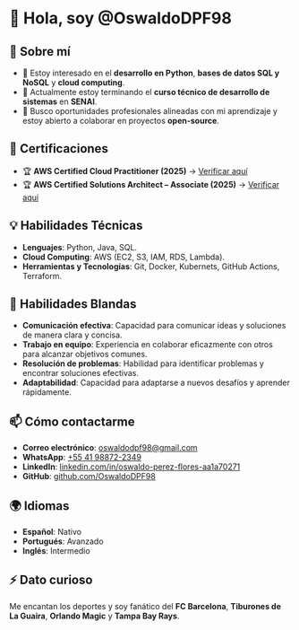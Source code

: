 # 👋 Hola, soy @OswaldoDPF98

## 🚀 Sobre mí
- 👀 Estoy interesado en el **desarrollo en Python**, **bases de datos SQL y NoSQL** y **cloud computing**.
- 🌱 Actualmente estoy terminando el **curso técnico de desarrollo de sistemas** en **SENAI**.
- 💼 Busco oportunidades profesionales alineadas con mi aprendizaje y estoy abierto a colaborar en proyectos **open-source**.

## 📜 Certificaciones
- 🏆 **AWS Certified Cloud Practitioner (2025)** → [Verificar aquí](https://www.credly.com/badges/2fc37ad6-84bd-4751-9691-7a0093f6c253/public_url)
- 🏆 **AWS Certified Solutions Architect – Associate (2025)** → [Verificar aquí](https://www.credly.com/badges/3ceecbce-e18d-4abf-bfe3-6db386bfb577/public_url)

## 💡 Habilidades Técnicas
- **Lenguajes**: Python, Java, SQL.
- **Cloud Computing**: AWS (EC2, S3, IAM, RDS, Lambda).
- **Herramientas y Tecnologías**: Git, Docker, Kubernets, GitHub Actions, Terraform.

## 🤝 Habilidades Blandas
- **Comunicación efectiva**: Capacidad para comunicar ideas y soluciones de manera clara y concisa.
- **Trabajo en equipo**: Experiencia en colaborar eficazmente con otros para alcanzar objetivos comunes.
- **Resolución de problemas**: Habilidad para identificar problemas y encontrar soluciones efectivas.
- **Adaptabilidad**: Capacidad para adaptarse a nuevos desafíos y aprender rápidamente.

## 📫 Cómo contactarme
- **Correo electrónico**: [oswaldodpf98@gmail.com](mailto:oswaldodpf98@gmail.com)
- **WhatsApp**: [+55 41 98872-2349](https://wa.me/5541988722349)
- **LinkedIn**: [linkedin.com/in/oswaldo-perez-flores-aa1a70271](https://www.linkedin.com/in/oswaldo-perez-flores-aa1a70271/)
- **GitHub**: [github.com/OswaldoDPF98](https://github.com/OswaldoDPF98)

## 🌍 Idiomas
- **Español**: Nativo  
- **Portugués**: Avanzado  
- **Inglés**: Intermedio

## ⚡ Dato curioso
Me encantan los deportes y soy fanático del **FC Barcelona**, **Tiburones de La Guaira**, **Orlando Magic** y **Tampa Bay Rays**.
